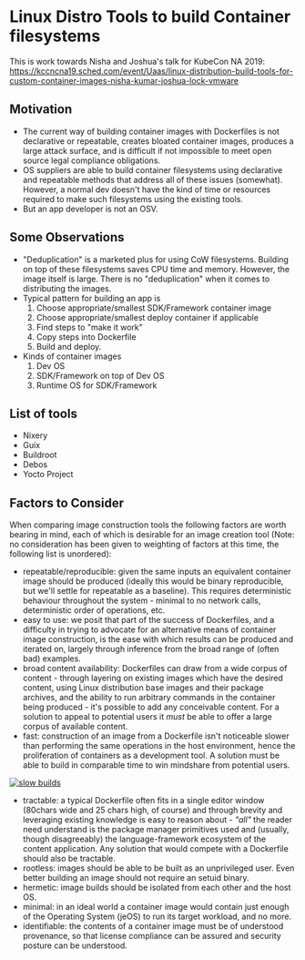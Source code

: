 # Linux Distro Tools to build Container filesystems

This is work towards Nisha and Joshua's talk for KubeCon NA 2019: https://kccncna19.sched.com/event/Uaas/linux-distribution-build-tools-for-custom-container-images-nisha-kumar-joshua-lock-vmware

## Motivation
- The current way of building container images with Dockerfiles is not declarative or repeatable, creates bloated container images, produces a large attack surface, and is difficult if not impossible to meet open source legal compliance obligations.
- OS suppliers are able to build container filesystems using declarative and repeatable methods that address all of these issues (somewhat). However, a normal dev doesn't have the kind of time or resources required to make such filesystems using the existing tools.
- But an app developer is not an OSV.

## Some Observations
- "Deduplication" is a marketed plus for using CoW filesystems. Building on top of these filesystems saves CPU time and memory. However, the image itself is large. There is no "deduplication" when it comes to distributing the images.
- Typical pattern for building an app is
  1. Choose appropriate/smallest SDK/Framework container image
  2. Choose appropriate/smallest deploy container if applicable
  3. Find steps to "make it work"
  4. Copy steps into Dockerfile
  5. Build and deploy.
- Kinds of container images
  1. Dev OS
  2. SDK/Framework on top of Dev OS
  3. Runtime OS for SDK/Framework

## List of tools
- Nixery
- Guix
- Buildroot
- Debos 
- Yocto Project

## Factors to Consider
When comparing image construction tools the following factors are worth bearing in mind, each of which is desirable for an image creation tool (Note: no consideration has been given to weighting of factors at this time, the following list is unordered):
- repeatable/reproducible: given the same inputs an equivalent container image should be produced (ideally this would be binary reproducible, but we'll settle for repeatable as a baseline). This requires deterministic behaviour throughout the system - minimal to no network calls, deterministic order of operations, etc.
- easy to use: we posit that part of the success of Dockerfiles, and a difficulty in trying to advocate for an alternative means of container image construction, is the ease with which results can be produced and iterated on, largely through inference from the broad range of (often bad) examples.
- broad content availability: Dockerfiles can draw from a wide corpus of content - through layering on existing images which have the desired content, using Linux distribution base images and their package archives, and the ability to run arbitrary commands in the container being produced - it's possible to add any conceivable content. For a solution to appeal to potential  users it _must_ be able to offer a large corpus of available content.
- fast: construction of an image from a Dockerfile isn't noticeable slower than performing the same operations in the host environment, hence the proliferation of containers as a development tool. A solution must be able to build in comparable time to win mindshare from potential users.

[![slow builds](https://imgs.xkcd.com/comics/compiling.png)](https://xkcd.com/303/)

- tractable: a typical Dockerfile often fits in a single editor window (80chars wide and 25 chars high, of course) and through brevity and leveraging existing knowledge is easy to reason about - _"all"_ the reader need understand is the package manager primitives used and (usually, though disagreeably) the language-framework ecosystem of the content application. Any solution that would compete with a Dockerfile should also be tractable.
- rootless: images should be able to be built as an unprivileged user. Even better building an image should not require an setuid binary.
- hermetic: image builds should be isolated from each other and the host OS.
- minimal: in an ideal world a container image would contain just enough of the Operating System (jeOS) to run its target workload, and no more.
- identifiable: the contents of a container image must be of understood provenance, so that license compliance can be assured and security posture can be understood.
